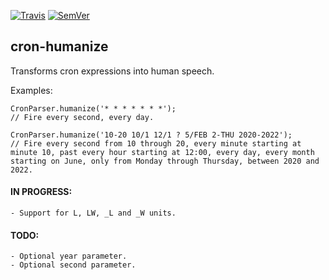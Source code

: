 [![Travis](https://img.shields.io/travis/StrongeLeeroy/cron-humanize.svg?style=flat-square)](https://travis-ci.org/StrongeLeeroy/cron-humanize)
[![SemVer](http://img.shields.io/:semver-1.0.7-brightgreen.svg?style=flat-square)](http://semver.org)

## cron-humanize

Transforms cron expressions into human speech.


Examples:

    CronParser.humanize('* * * * * * *');
    // Fire every second, every day.
    
    CronParser.humanize('10-20 10/1 12/1 ? 5/FEB 2-THU 2020-2022');
    // Fire every second from 10 through 20, every minute starting at minute 10, past every hour starting at 12:00, every day, every month starting on June, only from Monday through Thursday, between 2020 and 2022.
    
    
#### IN PROGRESS:
    - Support for L, LW, _L and _W units.
    
#### TODO:
    - Optional year parameter.
    - Optional second parameter.